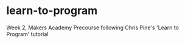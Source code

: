 # learn-to-program
Week 2, Makers Academy Precourse following Chris Pine's 'Learn to Program' tutorial
